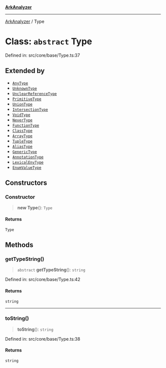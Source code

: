 [**ArkAnalyzer**](../README.md)

***

[ArkAnalyzer](../globals.md) / Type

# Class: `abstract` Type

Defined in: src/core/base/Type.ts:37

## Extended by

- [`AnyType`](AnyType.md)
- [`UnknownType`](UnknownType.md)
- [`UnclearReferenceType`](UnclearReferenceType.md)
- [`PrimitiveType`](PrimitiveType.md)
- [`UnionType`](UnionType.md)
- [`IntersectionType`](IntersectionType.md)
- [`VoidType`](VoidType.md)
- [`NeverType`](NeverType.md)
- [`FunctionType`](FunctionType.md)
- [`ClassType`](ClassType.md)
- [`ArrayType`](ArrayType.md)
- [`TupleType`](TupleType.md)
- [`AliasType`](AliasType.md)
- [`GenericType`](GenericType.md)
- [`AnnotationType`](AnnotationType.md)
- [`LexicalEnvType`](LexicalEnvType.md)
- [`EnumValueType`](EnumValueType.md)

## Constructors

### Constructor

> **new Type**(): `Type`

#### Returns

`Type`

## Methods

### getTypeString()

> `abstract` **getTypeString**(): `string`

Defined in: src/core/base/Type.ts:42

#### Returns

`string`

***

### toString()

> **toString**(): `string`

Defined in: src/core/base/Type.ts:38

#### Returns

`string`
